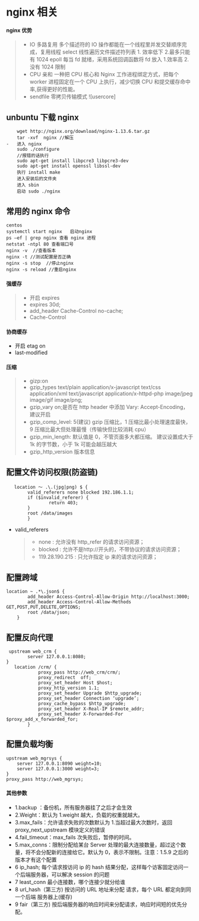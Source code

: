 # nginx 相关

#### nginx 优势

> -   IO 多路复用 多个描述符的 IO 操作都能在一个线程里并发交替顺序完成，复用线程 select 线性遍历文件描述符列表 1. 效率低下 2.最多只能有 1024 epoll 每当 fd 就绪，采用系统回调函数将 fd 放入 1.效率高 2.没有 1024 限制
> -   CPU 亲和 一种把 CPU 核心和 Nginx 工作进程绑定方式，把每个 worker 进程固定在一个 CPU 上执行，减少切换 CPU 和提交缓存命中率,获得更好的性能。
> -   sendfile 零拷贝传输模式 ![usercore]

## unbuntu 下载 nginx

```code
    wget http://nginx.org/download/nginx-1.13.6.tar.gz
    tar -xvf  nginx //解压
-   进入 nginx
    sudo ./configure
    //报错的话执行
    sudo apt-get install libpcre3 libpcre3-dev
    sudo apt-get install openssl libssl-dev
    执行 install make
    进入安装后的文件夹
    进入 sbin
    启动 sudo ./nginx
```

## 常用的 nginx 命令

```code
centos  
systemctl start nginx   启动nginx
ps –ef | grep nginx 查看 nginx 进程
netstat -ntpl 80 查看端口号
nginx -v  //查看版本
nginx -t //测试配置是否正确
nginx -s stop  //停止nginx
nginx -s reload //重启nginx
```

#### 强缓存

> -   开启 expires
> -   expires 30d;
> -   add_header Cache-Control no-cache;
> -   Cache-Control

#### 协商缓存

-   开启 etag on
-   last-modified

#### 压缩

> -   gizp:on
> -   gzip_types text/plain application/x-javascript text/css application/xml text/javascript application/x-httpd-php image/jpeg image/gif image/png;
> -   gzip_vary on;是否在 http header 中添加 Vary: Accept-Encoding，建议开启
> -   gzip_comp_level: 5(建议) gzip 压缩比，1 压缩比最小处理速度最快，9 压缩比最大但处理最慢（传输快但比较消耗 cpu）
> -   gzip_min_length: 默认值是 0，不管页面多大都压缩。 建议设置成大于 1k 的字节数，小于 1k 可能会越压越大
> -   gzip_http_version 版本信息

## 配置文件访问权限(防盗链)

```code
   location ～ .\.(jpg|png) $ {
        valid_referers none blocked 192.186.1.1;
        if ($invalid_referer) {
                return 403;
        }
        root /data/images
        }
```

-   valid_referers
    > -   none : 允许没有 http_refer 的请求访问资源；
    > -   blocked : 允许不是http://开头的，不带协议的请求访问资源；
    > -   119.28.190.215 : 只允许指定 ip 来的请求访问资源；

## 配置跨域

```code
location ~ .*\.json$ {
        add_header Access-Control-Allow-Origin http://localhost:3000;
        add_header Access-Control-Allow-Methods GET,POST,PUT,DELETE,OPTIONS;
        root /data/json;
    }
```

## 配置反向代理

```code
 upstream web_crm {
        server 127.0.0.1:8080;
}
   location /crm/ {
            proxy_pass http://web_crm/crm/;
            proxy_redirect  off;
            proxy_set_header Host $host;
            proxy_http_version 1.1;
            proxy_set_header Upgrade $http_upgrade;
            proxy_set_header Connection ‘upgrade’;
            proxy_cache_bypass $http_upgrade;
            proxy_set_header X-Real-IP $remote_addr;
            proxy_set_header X-Forwarded-For $proxy_add_x_forwarded_for;
        }
```

## 配置负载均衡

```code
upstream web_mgrsys {
    server 127.0.0.1:8090 weight=10;
    server 127.0.0.1:3000 weight=3;
}
proxy_pass http://web_mgrsys;
```

#### 其他参数

-   1.backup ：备份机，所有服务器挂了之后才会生效
-   2.Weight：默认为 1.weight 越大，负载的权重就越大。
-   3.max_fails：允许请求失败的次数默认为 1.当超过最大次数时，返回 proxy_next_upstream 模块定义的错误
-   4.fail_timeout：max_fails 次失败后，暂停的时间。
-   5.max_conns：限制分配给某台 Server 处理的最大连接数量，超过这个数量，将不会分配新的连接给它。默认为 0，表示不限制。注意：1.5.9 之后的版本才有这个配置
-   6 ip_hash; 每个请求按访问 ip 的 hash 结果分配，这样每个访客固定访问一个后端服务器，可以解决 session 的问题
-   7 least_conn 最小连接数，哪个连接少就分给谁
-   8 url_hash（第三方) 按访问的 URL 地址来分配 请求，每个 URL 都定向到同一个后端 服务器上(缓存)
-   9 fair（第三方) 按后端服务器的响应时间来分配请求，响应时间短的优先分配。
